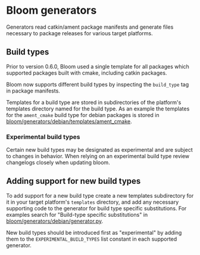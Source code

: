 Bloom generators
================

Generators read catkin/ament package manifests and generate files necessary to package releases for various target platforms.

## Build types

Prior to version 0.6.0, Bloom used a single template for all packages which supported packages built with cmake, including catkin packages.

Bloom now supports different build types by inspecting the `build_type` tag in package manifests.

Templates for a build type are stored in subdirectories of the platform's templates directory named for the build type.
As an example the templates for the `ament_cmake` build type for debian packages is stored in [bloom/generators/debian/templates/ament_cmake](debian/templates/ament_cmake).

### Experimental build types

Certain new build types may be designated as experimental and are subject to changes in behavior.
When relying on an experimental build type review changelogs closely when updating bloom.

## Adding support for new build types

To add support for a new build type create a new templates subdirectory for it in your target platform's `templates` directory, and add any necessary supporting code to the generator for build type specific substitutions.
For examples search for "Build-type specific substitutions" in [bloom/generators/debian/generator.py](debian/generator.py).

New build types should be introduced first as "experimental" by adding them to the `EXPERIMENTAL_BUILD_TYPES` list constant in each supported generator.
